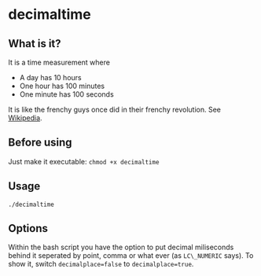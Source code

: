 # decimaltime

## What is it?
It is a time measurement where 

* A day has 10 hours
* One hour has 100 minutes
* One minute has 100 seconds

It is like the frenchy guys once did in their frenchy revolution. 
See [Wikipedia](https://en.wikipedia.org/wiki/Decimal_time).

## Before using

Just make it executable: `chmod +x decimaltime`

## Usage

	./decimaltime

## Options
Within the bash script you have the option to put decimal miliseconds behind it seperated by point, comma or what ever (as `LC\_NUMERIC` says).
To show it, switch `decimalplace=false` to `decimalplace=true`.




